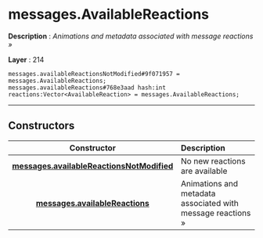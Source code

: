 # messages.AvailableReactions

**Description** : *Animations and metadata associated with message reactions &raquo;*

**Layer** : 214

```tl
messages.availableReactionsNotModified#9f071957 = messages.AvailableReactions;
messages.availableReactions#768e3aad hash:int reactions:Vector<AvailableReaction> = messages.AvailableReactions;
```

---

## Constructors

| Constructor | Description |
| :---: | :--- |
| [**messages.availableReactionsNotModified**](constructor/messages.availableReactionsNotModified) | No new reactions are available |
| [**messages.availableReactions**](constructor/messages.availableReactions) | Animations and metadata associated with message reactions » |